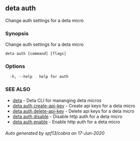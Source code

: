 ## deta auth

Change auth settings for a deta micro

### Synopsis

Change auth settings for a deta micro

```
deta auth [command] [flags]
```

### Options

```
  -h, --help   help for auth
```

### SEE ALSO

* [deta](deta.md)	 - Deta CLI for mananging deta micros
* [deta auth create-api-key](deta_auth_create-api-key.md)	 - Create api keys for a deta micro
* [deta auth delete-api-key](deta_auth_delete-api-key.md)	 - Delete api keys for a deta micro
* [deta auth disable](deta_auth_disable.md)	 - Disable http auth for a deta micro
* [deta auth enable](deta_auth_enable.md)	 - Enable http auth for a deta micro

###### Auto generated by spf13/cobra on 17-Jun-2020
